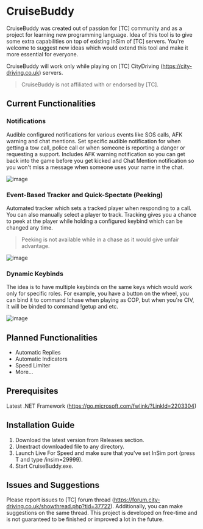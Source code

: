 # CruiseBuddy

CruiseBuddy was created out of passion for [TC] community and as a project for learning new programming language. Idea of this tool is to give some extra capabilities on top of existing InSim of [TC] servers.
You're welcome to suggest new ideas which would extend this tool and make it more essential for everyone.

CruiseBuddy will work only while playing on [TC] CityDriving (https://city-driving.co.uk) servers.
> CruiseBuddy is not affiliated with or endorsed by [TC].

## Current Functionalities
### Notifications
Audible configured notifications for various events like SOS calls, AFK warning and chat mentions.
Set specific audible notification for when getting a tow call, police call or when someone is reporting a danger or requesting a support.
Includes AFK warning notification so you can get back into the game before you get kicked and Chat Mention notification so you won't miss a message when someone uses your name in the chat.

![image](https://github.com/writeAbyssinian/CruiseBuddy/assets/61785685/c7ac1ce0-6e2b-4457-8d08-d807980b44e8)

### Event-Based Tracker and Quick-Spectate (Peeking)
Automated tracker which sets a tracked player when responding to a call. You can also manually select a player to track.
Tracking gives you a chance to peek at the player while holding a configured keybind which can be changed any time.
> Peeking is not available while in a chase as it would give unfair advantage.

![image](https://github.com/writeAbyssinian/CruiseBuddy/assets/61785685/51c0f26f-2fad-4c86-8c26-1df1ba6b2e38)

### Dynamic Keybinds
The idea is to have multiple keybinds on the same keys which would work only for specific roles.
For example, you have a button on the wheel, you can bind it to command !chase when playing as COP, but when you're CIV, it will be binded to command !getup and etc.

![image](https://github.com/writeAbyssinian/CruiseBuddy/assets/61785685/4545cbaa-3462-489a-bba0-abc7eb63f58b)

## Planned Functionalities
- Automatic Replies
- Automatic Indicators
- Speed Limiter
- More...

## Prerequisites
Latest .NET Framework (https://go.microsoft.com/fwlink/?LinkId=2203304)

## Installation Guide
1. Download the latest version from Releases section.
2. Unextract downloaded file to any directory.
3. Launch Live For Speed and make sure that you've set InSim port (press T and type /insim=29999).
4. Start CruiseBuddy.exe.

## Issues and Suggestions
Please report issues to [TC] forum thread (https://forum.city-driving.co.uk/showthread.php?tid=37722).
Additionally, you can make suggestions on the same thread. This project is developed on free-time and is not guaranteed to be finished or improved a lot in the future.
